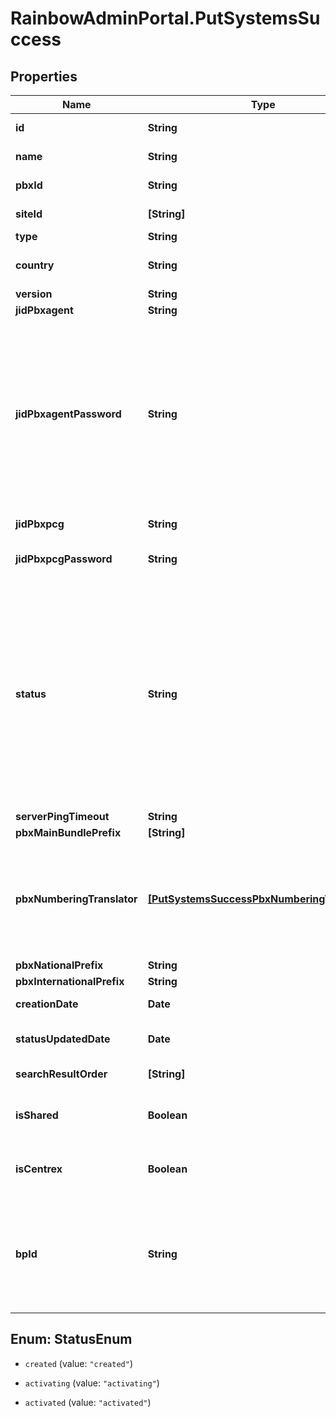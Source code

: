 # RainbowAdminPortal.PutSystemsSuccess

## Properties

Name | Type | Description | Notes
------------ | ------------- | ------------- | -------------
**id** | **String** | System unique identifier | 
**name** | **String** | System name/description | 
**pbxId** | **String** | Call Control Agent (CCA) login. | 
**siteId** | **[String]** | Site from which the system is linked with. | 
**type** | **String** | CCA type | 
**country** | **String** | System country (ISO 3166-1 alpha3 format) | 
**version** | **String** | CCA software version | 
**jidPbxagent** | **String** | CCA Jabber Id | 
**jidPbxagentPassword** | **String** | CCA Jabber Id access code. The value of this field is depending on status field. &gt; - &#x60;created, activating&#x60;: This is the public access code. The code must be used by the CCA for the first connection. &gt; - &#x60;activated&#x60;: This is an Hash code of the private access code, reduced to the last eight digits | 
**jidPbxpcg** | **String** | PCG Jabber Id for this system | 
**jidPbxpcgPassword** | **String** | PCG CCA Jabber Id password for this system | 
**status** | **String** | CCA status report. (read only) &gt; - &#x60;created&#x60;: CCA uses a public access code to join rainbow infrastructure (see jid_pbxagent_password field) &gt; - &#x60;activating&#x60;: Rainbow infrastructure has proposed a private access code to replace the former public access code &gt; - &#x60;activated&#x60;: CCA has accepted the new access code, that will be used for the next initialization. | [default to &#39;created&#39;]
**serverPingTimeout** | **String** | CCA config data | 
**pbxMainBundlePrefix** | **[String]** | CCA config data | 
**pbxNumberingTranslator** | [**[PutSystemsSuccessPbxNumberingTranslator]**](PutSystemsSuccessPbxNumberingTranslator.md) | list of several regular expressions used to validate internal or external phone numbers. Up to 100 regular expressions are allowed. (64 max char by regexp). To reset the list, use [] | 
**pbxNationalPrefix** | **String** | National prefix | 
**pbxInternationalPrefix** | **String** | International prefix | 
**creationDate** | **Date** | System creation date (Read only) | 
**statusUpdatedDate** | **Date** | Date of last system status update (Read only) | 
**searchResultOrder** | **[String]** | List of directory types to order search results | 
**isShared** | **Boolean** | Indicates if the system is **multi-company** (shared across multiple companies) | 
**isCentrex** | **Boolean** | Indicates if the system is one tenant or **multi-tenant (OXE - OTEC-S)** | 
**bpId** | **String** | Identifier which links the system to the corresponding Business partner company. Obligatory when a BP admin creates a isCentrex or isShared system not yet used by a company | [default to &#39;null&#39;]



## Enum: StatusEnum


* `created` (value: `"created"`)

* `activating` (value: `"activating"`)

* `activated` (value: `"activated"`)




